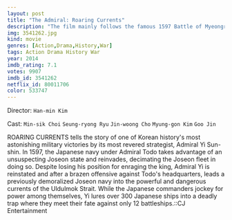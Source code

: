 ```yaml
---
layout: post
title: "The Admiral: Roaring Currents"
description: "The film mainly follows the famous 1597 Battle of Myeongryang during the Japanese invasion of Korea (1592-1598), where the iconic Joseon admiral Yi Sun-sin managed to destroy a total of 31 of 133 Japanese warships with only 13 ships remaining in his command. The battle, which took place in the Myeongryang Strait off the southwest coast of the Korean Peninsula, is considered one of the greatest victories of Yi..."
img: 3541262.jpg
kind: movie
genres: [Action,Drama,History,War]
tags: Action Drama History War 
year: 2014
imdb_rating: 7.1
votes: 9907
imdb_id: 3541262
netflix_id: 80011706
color: 533747
---
```

Director: `Han-min Kim`  

Cast: `Min-sik Choi` `Seung-ryong Ryu` `Jin-woong Cho` `Myung-gon Kim` `Goo Jin` 

ROARING CURRENTS tells the story of one of Korean history's most astonishing military victories by its most revered strategist, Admiral Yi Sun-shin. In 1597, the Japanese navy under Admiral Todo takes advantage of an unsuspecting Joseon state and reinvades, decimating the Joseon fleet in doing so. Despite losing his position for enraging the king, Admiral Yi is reinstated and after a brazen offensive against Todo's headquarters, leads a previously demoralized Joseon navy into the powerful and dangerous currents of the Uldulmok Strait. While the Japanese commanders jockey for power among themselves, Yi lures over 300 Japanese ships into a deadly trap where they meet their fate against only 12 battleships.::CJ Entertainment